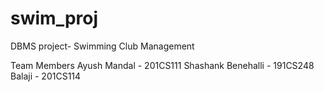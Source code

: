 # swim_proj
DBMS project- Swimming Club Management


Team Members
Ayush Mandal - 201CS111
Shashank Benehalli - 191CS248
Balaji - 201CS114
